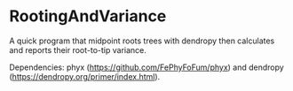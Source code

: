 # RootingAndVariance
A quick program that midpoint roots trees with dendropy then calculates and reports their root-to-tip variance. 

Dependencies: phyx (https://github.com/FePhyFoFum/phyx) and dendropy (https://dendropy.org/primer/index.html).
